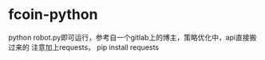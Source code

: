 # fcoin-python

python robot.py即可运行，参考自一个gitlab上的博主，策略优化中，api直接搬过来的
注意加上requests， pip install requests

